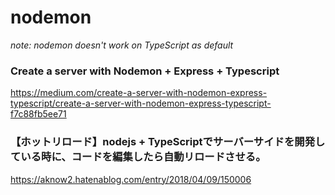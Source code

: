 # nodemon

*note: nodemon doesn't work on TypeScript as default*  

### Create a server with Nodemon + Express + Typescript
https://medium.com/create-a-server-with-nodemon-express-typescript/create-a-server-with-nodemon-express-typescript-f7c88fb5ee71

### 【ホットリロード】nodejs + TypeScriptでサーバーサイドを開発している時に、コードを編集したら自動リロードさせる。
https://aknow2.hatenablog.com/entry/2018/04/09/150006

